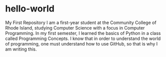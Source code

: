 # hello-world
My First Repository
I am a first-year student at the Community College of Rhode Island, studying Computer Science with a focus in Computer Programming. In my first semester, I learned the basics of Python in a class called Programming Concepts. I know that in order to understand the world of programming, one must understand how to use GitHub, so that is why I am writing this.
